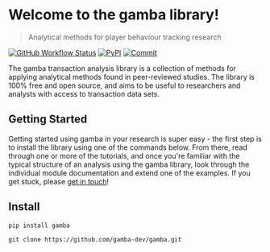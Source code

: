 # Welcome to the gamba library!
> Analytical methods for player behaviour tracking research


[![GitHub Workflow Status](https://img.shields.io/github/workflow/status/gamba-dev/gamba/CI?logo=github&style=for-the-badge&)](https://github.com/gamba-dev/gamba/actions)
[![PyPI](https://img.shields.io/pypi/v/gamba?style=for-the-badge&color=blue)](https://pypi.org/project/gamba/)
[![Commit](https://img.shields.io/github/last-commit/gamba-dev/gamba?label=Last%20update&style=for-the-badge&)](https://github.com/gamba-dev/gamba/commit/main)

The gamba transaction analysis library is a collection of methods for applying analytical methods found in peer-reviewed studies. The library is 100% free and open source, and aims to be useful to researchers and analysts with access to transaction data sets.

## Getting Started

Getting started using gamba in your research is super easy - the first step is to install the library using one of the commands below. From there, read through one or more of the tutorials, and once you're familiar with the typical structure of an analysis using the gamba library, look through the individual module documentation and extend one of the examples. If you get stuck, please [get in touch](https://twitter.com/ojscholten)!

## Install

`pip install gamba`

`git clone https://github.com/gamba-dev/gamba.git`
